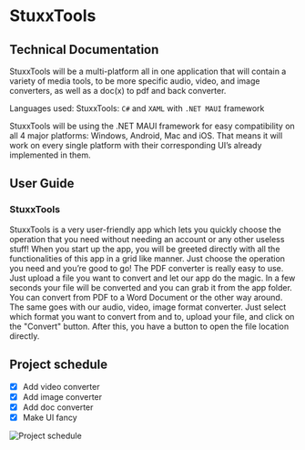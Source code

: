 # StuxxTools

## Technical Documentation

StuxxTools will be a multi-platform all in one application that will contain a 
variety of media tools, to be more specific audio, video, and image converters, as well as a doc(x) to pdf and back converter.

Languages used:
StuxxTools: `C#` and `XAML` with `.NET MAUI` framework

StuxxTools will be using the .NET MAUI framework for easy compatibility on 
all 4 major platforms: Windows, Android, Mac and iOS. That means it will work on 
every single platform with their corresponding UI’s already implemented in them.

## User Guide

### StuxxTools

StuxxTools is a very user-friendly app which lets you quickly choose the 
operation that you need without needing an account or any other useless stuff!
When you start up the app, you will be greeted directly with all the 
functionalities of this app in a grid like manner. Just choose the operation you need and you’re good to go!
The PDF converter is really easy to use. Just upload a file you want 
to convert and let our app do the magic. In a few seconds your file will be 
converted and you can grab it from the app folder. You can convert from PDF to a Word Document or the other way around.
The same goes with our audio, video, image format converter. Just select which format 
you want to convert from and to, upload your file, and click on the "Convert" button.
After this, you have a button to open the file location directly.


## Project schedule

- [X] Add video converter
- [X] Add image converter
- [X] Add doc converter
- [X] Make UI fancy

![Project schedule](https://i.ibb.co/vdR4M5Y/Untitled.png)
